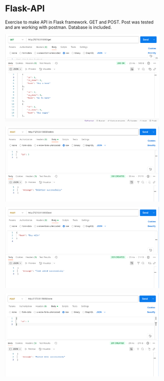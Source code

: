 # Flask-API
Exercise to make API in Flask framework. GET and POST. Post was tested and are working with postman. Database is included.

![Alt text](/img/4.png?raw=true "Screenshot")

![Alt text](/img/2.png?raw=true "Screenshot")

![Alt text](/img/3.png?raw=true "Screenshot")

![Alt text](/img/1.png?raw=true "Screenshot")
